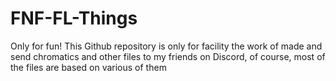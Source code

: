 # FNF-FL-Things
Only for fun!
This Github repository is only for facility the work of made and send chromatics and other files to my friends on Discord, of course, most of the files are based on various of them
